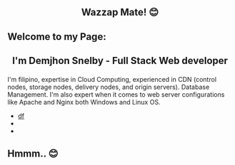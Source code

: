 ##  <p align="center">Wazzap Mate! 😊 </p>

## Welcome to my Page:
##  <p align="center"> I'm Demjhon Snelby - Full Stack Web developer </p>
I'm filipino, expertise in Cloud Computing, experienced in CDN (control nodes, storage nodes, delivery nodes, and origin servers). Database Management. I'm also expert when it comes to web server configurations like Apache and Nginx both Windows and Linux OS.

- [<i class="ri-tiktok-fill"></i>df](https://www.tiktok.com/@demjhonsnelby)
- [<i class="ri-twitter-fill"></i>](https://twitter.com/demjhonsnelby)
- [<i class="ri-youtube-fill"></i>](https://www.youtube.com/demjhonsnelby)



## Hmmm.. 😊
